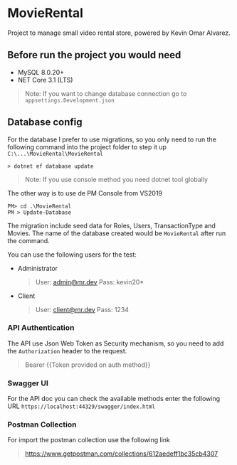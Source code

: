 # MovieRental
Project to manage small video rental store, powered by Kevin Omar Alvarez.

## Before run the project you would need

* MySQL 8.0.20+
* NET Core 3.1 (LTS)

> Note: If you want to change database connection go to `appsettings.Development.json`

## Database config

For the database I prefer to use migrations, so you only need to run the following command into the project folder to step it up `C:\...\MovieRental\MovieRental`

```console
> dotnet ef database update
```

> Note: If you use console method you need dotnet tool globally

The other way is to use de PM Console from VS2019

```console
PM> cd .\MovieRental
PM > Update-Database
```

The migration include seed data for Roles, Users, TransactionType and Movies. The name of the database created would be `MovieRental` after run the command. 

You can use the following users for the test:

* Administrator
    > User: admin@mr.dev
    > Pass: kevin20*
    
* Client
    > User: client@mr.dev
    > Pass: 1234

### API Authentication

The API use Json Web Token as Security mechanism, so you need to add the `Authorization` header to the request.

> Bearer {{Token provided on auth method}}

### Swagger UI

For the API doc you can check the available methods enter the following URL `https://localhost:44329/swagger/index.html`

### Postman Collection

For import the postman collection use the following link

> https://www.getpostman.com/collections/612aedeff1bc35cb4307
